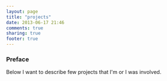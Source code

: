 ```yaml
---
layout: page
title: "projects"
date: 2013-06-17 21:46
comments: true
sharing: true
footer: true
---
```

### Preface ###
Below I want to describe few projects that I'm or I was involved.

